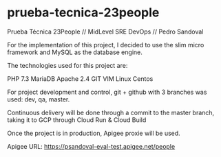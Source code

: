 # prueba-tecnica-23people
Prueba Técnica 23People // MidLevel SRE DevOps // Pedro Sandoval

For the implementation of this project, I decided to use the slim micro framework and MySQL as the database engine.

The technologies used for this project are:

PHP 7.3
MariaDB
Apache 2.4
GIT
VIM
Linux Centos

For project development and control, git + github with 3 branches was used: dev, qa, master.

Continuous delivery will be done through a commit to the master branch, taking it to GCP through Cloud Run & Cloud Build

Once the project is in production, Apigee proxie will be used.

Apigee URL: https://psandoval-eval-test.apigee.net/people

